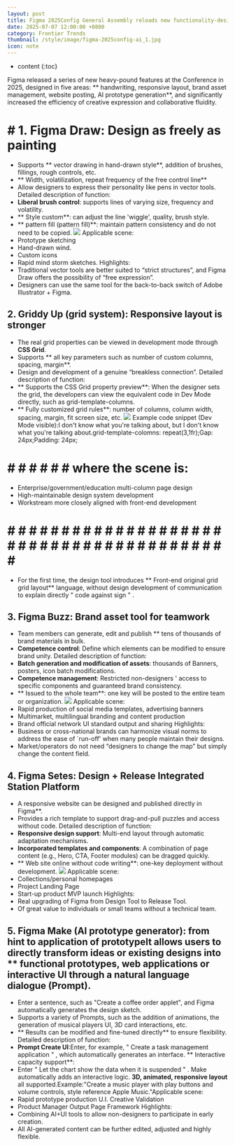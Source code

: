 ```yaml
---
layout: post
title: Figma 2025Config General Assembly reloads new functionality-design like a painting, AI prototype generator, integrated station platform...
date: 2025-07-07 12:00:00 +0800
category: Frontier Trends
thumbnail: /style/image/figma-2025config-ai_1.jpg
icon: note
---
```

* content
{:toc}

Figma released a series of new heavy-pound features at the Conference in 2025, designed in five areas: ** handwriting, responsive layout, brand asset management, website posting, AI prototype generation**, and significantly increased the efficiency of creative expression and collaborative fluidity.
# # 1. **Figma Draw**: Design as freely as painting
- Supports ** vector drawing in hand-drawn style**, addition of brushes, fillings, rough controls, etc.
- ** Width, volatilization, repeat frequency of the free control line**
- Allow designers to express their personality like pens in vector tools.
Detailed description of function:
- **Liberal brush control**: supports lines of varying size, frequency and volatility.
- ** Style custom**: can adjust the line 'wiggle', quality, brush style.
- ** pattern fill (pattern fill)**: maintain pattern consistency and do not need to be copied.
![](https://assets-v2.circle.so/gpogtmhvbyidf69564xrm1pqyvmk)  Applicable scene:
- Prototype sketching
- Hand-drawn wind.
- Custom icons
- Rapid mind storm sketches.
Highlights:
- Traditional vector tools are better suited to “strict structures”, and Figma Draw offers the possibility of “free expression”.
- Designers can use the same tool for the back-to-back switch of Adobe Illustrator + Figma.
##  2. **Griddy Up (grid system)**: Responsive layout is stronger
- The real grid properties can be viewed in development mode through **CSS Grid**.
- Supports ** all key parameters such as number of custom columns, spacing, margin**.
- Design and development of a genuine “breakless connection”.
Detailed description of function:
- ** Supports the CSS Grid property preview**: When the designer sets the grid, the developers can view the equivalent code in Dev Mode directly, such as grid-template-columns.
- ** Fully customized grid rules**: number of columns, column width, spacing, margin, fit screen size, etc.
![](https://assets-v2.circle.so/qii0tl9v76udlwn2u2049hpa30y0) Example code snippet (Dev Mode visible):I don't know what you're talking about, but I don't know what you're talking about.grid-template-colomns: repeat(3,1fr);Gap: 24px;Padding: 24px;
# #  # # # # # where the scene is:
- Enterprise/government/education multi-column page design
- High-maintainable design system development
- Workstream more closely aligned with front-end development
# # # # # # # # # # # # # # # # # # # # # # # # # # # # # # # # # # # # # # # # # # #
- For the first time, the design tool introduces ** Front-end original grid grid layout** language, without design  development of communication to explain directly " code against sign " .
##  3. **Figma Buzz**: Brand asset tool for teamwork
- Team members can generate, edit and publish ** tens of thousands of brand materials in bulk.
- **Competence control**: Define which elements can be modified to ensure brand unity.
Detailed description of function:
- **Batch generation and modification of assets**: thousands of Banners, posters, icon batch modifications.
- **Competence management**: Restricted non-designers ' access to specific components and guaranteed brand consistency.
- ** Issued to the whole team**: one key will be posted to the entire team or organization.
![](https://assets-v2.circle.so/fzs0ukml3nb8iwet87dlvv057aw8)  Applicable scene:
- Rapid production of social media templates, advertising banners
- Multimarket, multilingual branding and content production
- Brand official network UI standard output and sharing
Highlights:
- Business or cross-national brands can harmonize visual norms to address the ease of `run-off' when many people maintain their designs.
- Market/operators do not need “designers to change the map” but simply change the content field.
## 4. **Figma Setes**: Design + Release Integrated Station Platform
- A responsive website can be designed and published directly in Figma**.
- Provides a rich template to support drag-and-pull puzzles and access without code.
Detailed description of function:
- **Responsive design support**: Multi-end layout through automatic adaptation mechanisms.
- **Incorporated templates and components**: A combination of page content (e.g., Hero, CTA, Footer modules) can be dragged quickly.
- ** Web site online without code writing**: one-key deployment without development.
![](https://assets-v2.circle.so/rl28o0g4pwp9g10gojco8mtpvhdz)  Applicable scene:
- Collections/personal homepages
- Project Landing Page
- Start-up product MVP launch
Highlights:
- Real upgrading of Figma from Design Tool to Release Tool.
- Of great value to individuals or small teams without a technical team.
## 5. **Figma Make (**AI prototype generator**): from hint to application of prototypeIt allows users to directly transform ideas or existing designs into ** functional prototypes, web applications or interactive UI** through a natural language dialogue (Prompt).
- Enter a sentence, such as "Create a coffee order applet", and Figma automatically generates the design sketch.
- Supports a variety of Prompts, such as the addition of animations, the generation of musical players UI, 3D card interactions, etc.
- ** Results can be modified and fine-tuned directly** to ensure flexibility.
Detailed description of function:
- **Prompt Create UI**:Enter, for example, " Create a task management application " , which automatically generates an interface.
** Interactive capacity support**:
- Enter " Let the chart show the data when it is suspended " . Make automatically adds an interactive logic.
**3D, animated, responsive layout** all supported.Example:"Create a music player with play buttons and volume controls, style reference Apple Music."Applicable scene:
- Rapid prototype production
U.I. Creative Validation
- Product Manager Output Page Framework
Highlights:
- Combining AI+UI tools to allow non-designers to participate in early creation.
- All AI-generated content can be further edited, adjusted and highly flexible.
